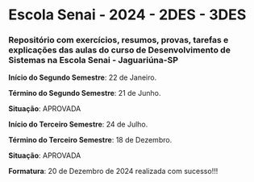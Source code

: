 # Escola Senai - 2024 - 2DES - 3DES

### Repositório com exercícios, resumos, provas, tarefas e explicações das aulas do curso de Desenvolvimento de Sistemas na Escola Senai - Jaguariúna-SP

 **Início do Segundo Semestre**: 22 de Janeiro.

 **Término do Segundo Semestre**: 21 de Junho.

 **Situação**: APROVADA

 **Início do Terceiro Semestre**: 24 de Julho.

 **Término do Terceiro Semestre**: 18 de Dezembro.

 **Situação**: APROVADA

 **Formatura**: 20 de Dezembro de 2024 realizada com sucesso!!!

